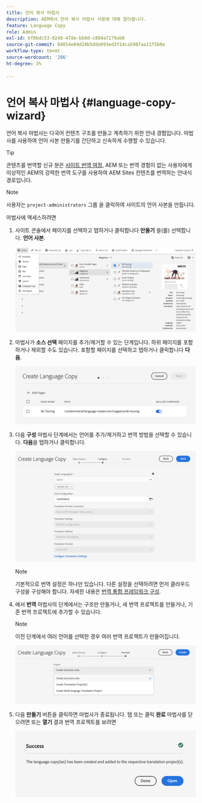 ```yaml
---
title: 언어 복사 마법사
description: AEM에서 언어 복사 마법사 사용에 대해 알아봅니다.
feature: Language Copy
role: Admin
exl-id: bf8bdc53-0248-47de-bb9d-c884a7179ab0
source-git-commit: 04054e04d24b5dde093ed3f14ca5987aa11f5b0e
workflow-type: tm+mt
source-wordcount: '286'
ht-degree: 3%

---
```


# 언어 복사 마법사 {#language-copy-wizard}

언어 복사 마법사는 다국어 컨텐츠 구조를 만들고 계측하기 위한 안내 경험입니다. 마법사를 사용하여 언어 사본 만들기를 간단하고 신속하게 수행할 수 있습니다.

>[!TIP]
>
>콘텐츠를 번역할 신규 분은 [사이트 번역 여정,](/help/journey-sites/translation/overview.md) AEM 또는 번역 경험이 없는 사용자에게 이상적인 AEM의 강력한 번역 도구를 사용하여 AEM Sites 컨텐츠를 번역하는 안내식 경로입니다.

>[!NOTE]
>
>사용자는 `project-administrators` 그룹 을 클릭하여 사이트의 언어 사본을 만듭니다.

마법사에 액세스하려면

1. 사이트 콘솔에서 페이지를 선택하고 탭하거나 클릭합니다 **만들기** 을(를) 선택합니다. **언어 사본**.

   ![마법사에서 언어 사본 만들기](../assets/language-copy-wizard.png)

1. 마법사가 **소스 선택** 페이지를 추가/제거할 수 있는 단계입니다. 하위 페이지를 포함하거나 제외할 수도 있습니다. 포함할 페이지를 선택하고 탭하거나 클릭합니다 **다음**.

   ![마법사를 사용하여 페이지 추가](../assets/language-copy-wizard-add-pages.png)

1. 다음 **구성** 마법사 단계에서는 언어를 추가/제거하고 번역 방법을 선택할 수 있습니다. **다음**&#x200B;을 탭하거나 클릭합니다.

   ![마법사 단계 구성](../assets/language-copy-wizard-configure.png)

   >[!NOTE]
   >
   >기본적으로 번역 설정은 하나만 있습니다. 다른 설정을 선택하려면 먼저 클라우드 구성을 구성해야 합니다. 자세한 내용은 [번역 통합 프레임워크 구성](integration-framework.md).

1. 에서 **번역** 마법사의 단계에서는 구조만 만들거나, 새 번역 프로젝트를 만들거나, 기존 번역 프로젝트에 추가할 수 있습니다.

   >[!NOTE]
   >
   >이전 단계에서 여러 언어를 선택한 경우 여러 번역 프로젝트가 만들어집니다.

   ![마법사의 번역 단계](../assets/language-copy-wizard-translate.png)

1. 다음 **만들기** 버튼을 클릭하면 마법사가 종료됩니다. 탭 또는 클릭 **완료** 마법사를 닫으려면 또는 **열기** 결과 번역 프로젝트를 보려면

   ![마법사 종료](../assets/language-copy-wizard-done.png)
